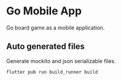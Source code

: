 # Go Mobile App

Go board game as a mobile application.

## Auto generated files

Generate mockito and json serializable files.

```bash
flutter pub run build_runner build
```
